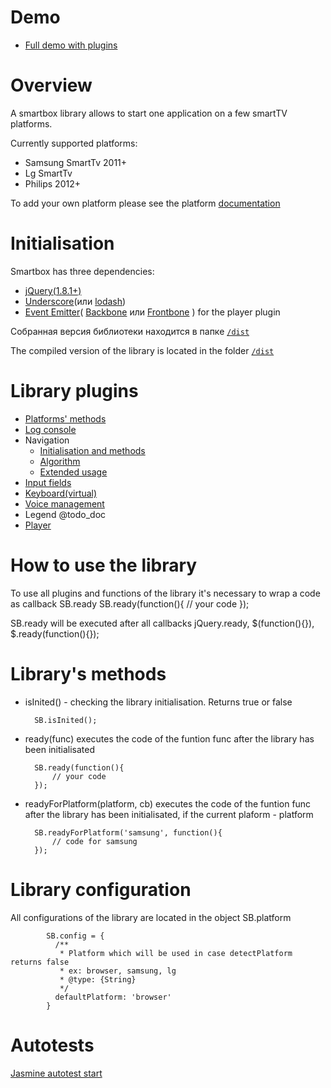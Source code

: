 # Demo
* <a href="http://immosmart.github.io/smartbox/demo/demoApp">Full demo with plugins</a>

# Overview

A smartbox library allows to start one application on a few smartTV platforms. 

Currently supported platforms: 
- Samsung SmartTv 2011+
- Lg SmartTv
- Philips 2012+

To add your own platform please see the platform <a href="https://github.com/immosmart/smartbox/blob/master/docs/en_platform.md">documentation</a>

# Initialisation

Smartbox has three dependencies:
- <a href="https://github.com/jquery/jquery/tree/1.8-stable">jQuery(1.8.1+)</a>
- <a href="https://github.com/jashkenas/underscore">Underscore</a>(или <a href="https://github.com/lodash/lodash">lodash</a>)
- <a href="https://github.com/Wolfy87/EventEmitter">Event Emitter</a>( <a href="https://github.com/jashkenas/backbone">Backbone</a> или <a href="https://github.com/artempoletsky/Frontbone">Frontbone</a> ) for the player plugin

Собранная версия библиотеки находится в папке <a href="https://github.com/immosmart/smartbox/tree/master/dist">`/dist`</a>

The compiled version of the library is located in the folder <a href="https://github.com/immosmart/smartbox/tree/master/dist">`/dist`</a>

# Library plugins

* <a href="https://github.com/immosmart/smartbox/blob/master/docs/en_platform.md">Platforms' methods</a>
* <a href="https://github.com/immosmart/smartbox/blob/master/docs/en_log.md">Log console</a>
* Navigation
    * <a href="https://github.com/immosmart/smartbox/blob/master/docs/en_nav.md">Initialisation and methods</a>
    * <a href="https://github.com/immosmart/smartbox/blob/master/docs/en_nav_alg.md">Algorithm</a>
    * <a href="https://github.com/immosmart/smartbox/blob/master/docs/en_nav_extended.md">Extended usage</a>
* <a href="https://github.com/immosmart/smartbox/blob/master/docs/en_input.md">Input fields</a>
* <a href="https://github.com/immosmart/smartbox/blob/master/docs/en_keyboard.md">Keyboard(virtual)</a>
* <a href="https://github.com/immosmart/smartbox/blob/master/docs/en_voice.md">Voice management</a>
* Legend @todo_doc
* <a href="https://github.com/immosmart/smartbox/blob/master/docs/en_player.md">Player</a>

# How to use the library

To use all plugins and functions of the library it's necessary to wrap a code as callback SB.ready
        SB.ready(function(){
            // your code
        });

SB.ready will be executed after all callbacks jQuery.ready, $(function(){}), $.ready(function(){});

# Library's methods

- isInited() - checking the library initialisation. Returns true or false

        SB.isInited();

- ready(func) executes the code of the funtion func after the library has been initialisated

        SB.ready(function(){
            // your code
        });

- readyForPlatform(platform, cb) executes the code of the funtion func after the library has been initialisated,
if the current plaform - platform

        SB.readyForPlatform('samsung', function(){
            // code for samsung
        });

# Library configuration

All configurations of the library are located in the object SB.platform

            SB.config = {
              /**
               * Platform which will be used in case detectPlatform returns false
               * ex: browser, samsung, lg
               * @type: {String}
               */
              defaultPlatform: 'browser'
            }

# Autotests
<a href="http://immosmart.github.io/smartbox/">Jasmine autotest start</a>



